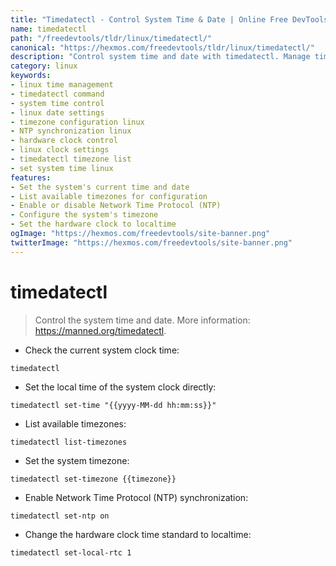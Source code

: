 ```yaml
---
title: "Timedatectl - Control System Time & Date | Online Free DevTools by Hexmos"
name: timedatectl
path: "/freedevtools/tldr/linux/timedatectl/"
canonical: "https://hexmos.com/freedevtools/tldr/linux/timedatectl/"
description: "Control system time and date with timedatectl. Manage timezones and NTP synchronization using the command line. Free online tool, no registration required."
category: linux
keywords:
- linux time management
- timedatectl command
- system time control
- linux date settings
- timezone configuration linux
- NTP synchronization linux
- hardware clock control
- linux clock settings
- timedatectl timezone list
- set system time linux
features:
- Set the system's current time and date
- List available timezones for configuration
- Enable or disable Network Time Protocol (NTP)
- Configure the system's timezone
- Set the hardware clock to localtime
ogImage: "https://hexmos.com/freedevtools/site-banner.png"
twitterImage: "https://hexmos.com/freedevtools/site-banner.png"
---
```


# timedatectl

> Control the system time and date.
> More information: <https://manned.org/timedatectl>.

- Check the current system clock time:

`timedatectl`

- Set the local time of the system clock directly:

`timedatectl set-time "{{yyyy-MM-dd hh:mm:ss}}"`

- List available timezones:

`timedatectl list-timezones`

- Set the system timezone:

`timedatectl set-timezone {{timezone}}`

- Enable Network Time Protocol (NTP) synchronization:

`timedatectl set-ntp on`

- Change the hardware clock time standard to localtime:

`timedatectl set-local-rtc 1`
